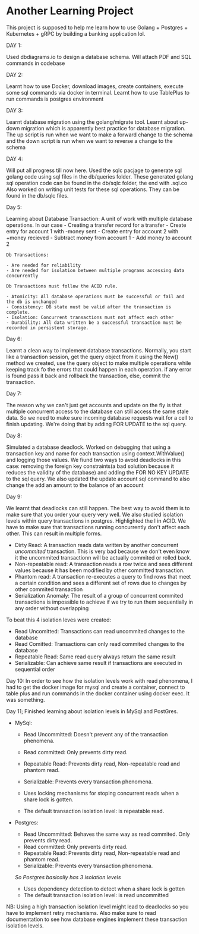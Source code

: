 # Another Learning Project

This project is supposed to help me learn how to use Golang + Postgres + Kubernetes + gRPC by building a banking
application lol. 

DAY 1:

Used dbdiagrams.io to design a database schema. Will attach PDF and SQL commands in codebase

DAY 2:

Learnt how to use Docker, download images, create containers, execute some sql commands via docker in terminal. Learnt
how to use TablePlus to run commands is postgres environment

DAY 3:

Learnt database migration using the golang/migrate tool. Learnt about up-down migration which is apparently best practice for database migration. The up script is run when we want to make a forward change to the schema and the down script is run when we want to reverse a change to the schema

DAY 4:

Will put all progress till now here. Used the sqlc pacjage to generate sql golang code using sql files in the db/queries folder. These generated golang sql operation code can be found in the db/sqlc folder, the end with .sql.co
Also worked on writing unit tests for these sql operations. They can be found in the db/sqlc files.

Day 5:

Learning about Database Transaction: A unit of work with multiple database operations. In our case
    - Creating a transfer record for a transfer
    - Create entry for account 1 with -money sent
    - Create entry for account 2 with +money recieved
    - Subtract money from account 1
    - Add money to account 2

    Db Transactions:

    - Are needed for reliability
    - Are needed for isolation between multiple programs accessing data concurrently

    Db Transactions must follow the ACID rule. 

    - Atomicity: All database operations must be successful or fail and the db is unchanged
    - Consistency: DB state must be valid after the transaction is complete.
    - Isolation: Concurrent transactions must not affect each other
    - Durability: All data written be a successful transaction must be recorded in persistent storage.

Day 6: 

Learnt a clean way to implement database transactions. Normally, you start like a transaction session, get the query object from it using the New() method we created, use the query object to make multiple operations while keeping track fo the errors that could happen in each operation. if any error is found pass it back and rollback the transaction, else, commit the transaction.

Day 7: 

The reason why we can't just get accounts and update on the fly is that multiple concurrent access to the database can still access the same stale data. So we need to make sure incoming database requests wait for a cell to finish updating. We're doing that by adding FOR UPDATE to the sql query. 

Day 8: 

Simulated a database deadlock. Worked on debugging that using a transaction key and name for each transaction using context.WithValue() and logging those values. We fiund two ways to avoid deadlocks in this case: removing the foreign key constraints(a bad solution because it reduces the validity of the database) and adding the FOR NO KEY UPDATE to the sql query. We also updated the update account sql command to also change the add an amount to the balance of an account

Day 9:

We learnt that deadlocks can still happen. The best way to avoid them is to make sure that you order your query very well. We also studied isolation levels within query transactions in postgres. Highlighted the I in ACID. We have to make sure that transactions running concurrently don't affect each other. This can result in multiple forms.
- Dirty Read: A transaction reads data written by another concurrent *uncommited* transaction. This is very bad because we don't even know it the uncommited transactionn will be actually commited or rolled back.
- Non-repeatable read: A transaction reads a row twice and sees different values because it has been modified by other committed transaction.
- Phantom read: A transaction re-executes a query to find rows that meet a certain condition and sees a different set of rows due to changes by other commited transaction
- Serialization Anomaly: The result of a group of concurrent commited transactions is impossible to achieve if we try to run them sequentially in any order without overlapping

To beat this 4 isolation leves were created:
- Read Uncomitted: Transactions can read uncommited changes to the database
- Read Comitted: Transactions can only read commited changes to the database
- Repeatable Read: Same read query always return the same result
- Serializable: Can achieve same result if transactions are executed in sequential order

Day 10:
    In order to see how the isolation levels work with read phenomena, I had to get the docker image for mysql and create a container, connect to table plus and run commands in the docker container using docker exec. It was something. 

Day 11;
Finished learning about isolation levels in MySql and PostGres.
- MySql:
    - Read Uncommitted: Doesn't prevent any of the transaction phenomena.
    - Read committed: Only prevents dirty read.
    - Repeatable Read: Prevents dirty read, Non-repeatable read and phantom read.
    - Serializable: Prevents every transaction phenomena.

    - Uses locking mechanisms for stoping concurrent reads when a share lock is gotten.
    - The default transaction isolation level: is repeatable read.

- Postgres: 
    - Read Uncommitted: Behaves the same way as read commited. Only prevents dirty read.
    - Read committed: Only prevents dirty read.
    - Repeatable Read: Prevents dirty read, Non-repeatable read and phantom read.
    - Serializable: Prevents every transaction phenomena.

    *So Postgres basically has 3 isolation levels*

    - Uses dependency detection to detect when a share lock is gotten
    - The default transaction isolation level: is read uncommitted

NB: Using a high transaction isolation level might lead to deadlocks so you have to implement retry mechanisms. Also make sure to read documentation to see how database engines implement
    these transaction isolation levels.
